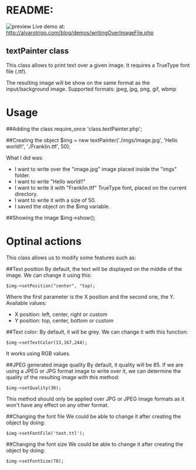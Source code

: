 README:
=========
![preview](https://github.com/alvarotrigo/PHP-Backend/blob/master/textPainter/textPainter.jpg?raw=true)
Live demo at: http://alvarotrigo.com/blog/demos/writingOverImageFile.php

textPainter class
-------------------------------------------
This class allows to print text over a given image.
It requires a TrueType font file (.ttf).
 
The resulting image will be show on the same format as the input/background image. 
Supported formats: jpeg, jpg, png, gif, wbmp

Usage
=========
##Adding the class
	require_once 'class.textPainter.php';

##Creating the object
	$img = new textPainter('./imgs/image.jpg', 'Hello world!!', './Franklin.ttf', 50);
	
What I did was:
- I want to write over the "image.jpg" image placed inside the "imgs" folder.
- I want to write "Hello world!!"
- I want to write it with "Franklin.ttf" TrueType font, placed on the current directory.
- I want to write it with a size of 50.
- I saved the object on the $img variable.

##Showing the image
	$img->show();
	
Optinal actions
==============
This class allows us to modify some features such as:

##Text position
By default, the text will be displayed on the middle of the image.
We can change it using this:

	$img->setPosition("center", "top);
	
Where the first parameter is the X position and the second one, the Y.
Available values:
- X position: left, center, right or custom 
- Y position: top, center, bottom or custom

##Text color:
By default, it will be grey.
We can change it with this function:

	$img->setTextColor(13,167,244);
	
It works using RGB values.

##JPEG generated image quality
By default, it quality will be 85.
If we are using a JPEG or JPG format image to write over it, we can determine the quality of the resulting image with this method:

	$img->setQuality(30);
	
This method should only be applied over JPG or JPEG image formats as it won't have any effect on any other format.

##Changing the font file
We could be able to change it after creating the object by doing:

	$img->setFontFile('text.ttl');
	
##Changing the font size
We could be able to change it after creating the object by doing:

	$img->setFontSize(78);